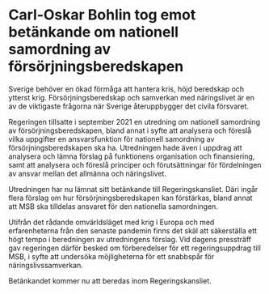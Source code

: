 # Carl-Oskar Bohlin tog emot betänkande om nationell samordning av försörjningsberedskapen

Sverige behöver en ökad förmåga att hantera kris, höjd beredskap och ytterst krig. Försörjningsberedskap och samverkan med näringslivet är en av de viktigaste frågorna när Sverige återuppbygger det civila försvaret.

Regeringen tillsatte i september 2021 en utredning om nationell samordning av försörjningsberedskapen, bland annat i syfte att analysera och föreslå vilka uppgifter en ansvarsfunktion för nationell samordning av försörjningsberedskapen ska ha. Utredningen hade även i uppdrag att analysera och lämna förslag på funktionens organisation och finansiering, samt att analysera och föreslå principer och förutsättningar för fördelningen av ansvar mellan det allmänna och näringslivet.

Utredningen har nu lämnat sitt betänkande till Regeringskansliet. Däri ingår flera förslag om hur försörjningsberedskapen kan förstärkas, bland annat att MSB ska tilldelas ansvaret för den nationella samordningen.

Utifrån det rådande omvärldsläget med krig i Europa och med erfarenheterna från den senaste pandemin finns det skäl att säkerställa ett högt tempo i beredningen av utredningens förslag. Vid dagens pressträff gav regeringen därför besked om förberedelser för ett regeringsuppdrag till MSB, i syfte att undersöka möjligheterna för ett snabbspår för näringslivssamverkan.

Betänkandet kommer nu att beredas inom Regeringskansliet.
